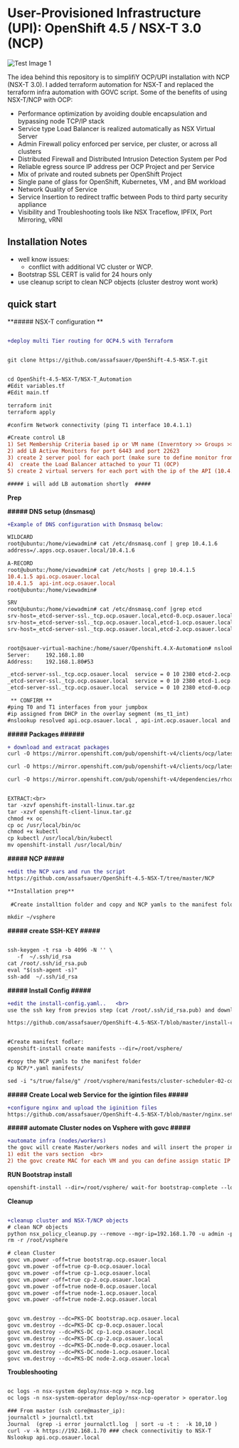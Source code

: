 

# User-Provisioned Infrastructure (UPI): OpenShift 4.5 / NSX-T 3.0 (NCP)


![Test Image 1](https://github.com/assafsauer/Openshift/blob/master/Screenshot%202020-07-27%20at%2016.08.14.png) 


The idea behind this repository is to simplifiY OCP/UPI installation with NCP (NSX-T 3.0).
I added terraform automation for NSX-T and replaced the terraform infra automation with GOVC script. 
Some of the benefits of using NSX-T/NCP with OCP: 
* Performance optimization by avoiding double encapsulation and bypassing node TCP/IP stack
* Service type Load Balancer is realized automatically as NSX Virtual Server 
* Admin Firewall policy enforced per service, per cluster, or across all clusters 
* Distributed Firewall and Distributed Intrusion Detection System per Pod 
* Reliable egress source IP address per OCP Project and per Service 
* Mix of private and routed subnets per OpenShift Project 
* Single pane of glass for OpenShift, Kubernetes, VM , and BM workload 
* Network Quality of Service 
* Service Insertion to redirect traffic between Pods to third party security appliance 
* Visibility and Troubleshooting tools like NSX Traceflow, IPFIX, Port Mirroring, vRNI 


##  Installation Notes


* well know issues:
  * conflict with additional VC cluster or WCP.
* Bootstrap SSL CERT is  valid for 24 hours only
* use cleanup script to clean NCP objects (cluster destroy wont work)



 
## quick start

 **##### NSX-T configuration ** 


```diff

+deploy multi Tier routing for OCP4.5 with Terraform

 
git clone https://github.com/assafsauer/OpenShift-4.5-NSX-T.git


cd OpenShift-4.5-NSX-T/NSX-T_Automation   
#Edit variables.tf  
#Edit main.tf   

terraform init  
terraform apply   

#confirm Network connectivity (ping T1 interface 10.4.1.1)

#Create control LB
1) Set Membership Criteria based ip or VM name (Inverntory >> Groups >> Add Group)
2) add LB Active Monitors for port 6443 and port 22623
3) create 2 server pool for each port (make sure to define monitor from previous step)
4)  create the Load Balancer attached to your T1 (OCP)
5) create 2 virtual servers for each port with the ip of the API (10.4.1.5)

##### i will add LB automation shortly  ##### 
```

 **Prep**

 **##### DNS setup (dnsmasq)** 
```diff
+Example of DNS configuration with Dnsmasq below:

WILDCARD   
root@ubuntu:/home/viewadmin# cat /etc/dnsmasq.conf | grep 10.4.1.6  
address=/.apps.ocp.osauer.local/10.4.1.6   

A-RECORD   
root@ubuntu:/home/viewadmin# cat /etc/hosts | grep 10.4.1.5   
10.4.1.5 api.ocp.osauer.local   
10.4.1.5  api-int.ocp.osauer.local    
root@ubuntu:/home/viewadmin#    

SRV
root@ubuntu:/home/viewadmin# cat /etc/dnsmasq.conf |grep etcd
srv-host=_etcd-server-ssl._tcp.ocp.osauer.local,etcd-0.ocp.osauer.local,2380,0,10
srv-host=_etcd-server-ssl._tcp.ocp.osauer.local,etcd-1.ocp.osauer.local,2380,0,10
srv-host=_etcd-server-ssl._tcp.ocp.osauer.local,etcd-2.ocp.osauer.local,2380,0,10


root@sauer-virtual-machine:/home/sauer/Openshift.4.X-Automation# nslookup -type=SRV _etcd-server-ssl._tcp.ocp.osauer.local
Server:		192.168.1.80
Address:	192.168.1.80#53

_etcd-server-ssl._tcp.ocp.osauer.local	service = 0 10 2380 etcd-2.ocp.osauer.local.
_etcd-server-ssl._tcp.ocp.osauer.local	service = 0 10 2380 etcd-1.ocp.osauer.local.
_etcd-server-ssl._tcp.ocp.osauer.local	service = 0 10 2380 etcd-0.ocp.osauer.local.

 ** CONFIRM **
#ping T0 and T1 interfaces from your jumpbox   
#ip assigned from DHCP in the overlay segment (ms_t1_int)  
#nslookup resolved api.ocp.osauer.local , api-int.ocp.osauer.local and *apps.ocp.osauer.local  
```

 **##### Packages ######**
```diff
+ download and extracat packages
curl -O https://mirror.openshift.com/pub/openshift-v4/clients/ocp/latest/openshift-install-linux.tar.gz

curl -O https://mirror.openshift.com/pub/openshift-v4/clients/ocp/latest/openshift-client-linux.tar.gz

curl -O https://mirror.openshift.com/pub/openshift-v4/dependencies/rhcos/latest/latest/rhcos-4.5.2-x86_64-vmware.x86_64.ova


EXTRACT:<br>
tar -xzvf openshift-install-linux.tar.gz  
tar -xzvf openshift-client-linux.tar.gz 
chmod +x oc  
cp oc /usr/local/bin/oc  
chmod +x kubectl  
cp kubectl /usr/local/bin/kubectl  
mv openshift-install /usr/local/bin/  
```

**##### NCP #####**
 ```diff 
 +edit the NCP vars and run the script  
 https://github.com/assafsauer/OpenShift-4.5-NSX-T/tree/master/NCP
 
**Installation prep**
  
  #Create installtion folder and copy and NCP yamls to the manifest folder:

mkdir ~/vsphere 
 ```
**##### create SSH-KEY #####**

 ```diff

ssh-keygen -t rsa -b 4096 -N '' \
    -f  ~/.ssh/id_rsa
cat /root/.ssh/id_rsa.pub  
 eval "$(ssh-agent -s)" 
 ssh-add  ~/.ssh/id_rsa  
 
  ```
 **##### Install Config #####**
  ```diff
+edit the install-config.yaml..   <br>
use the ssh key from previos step (cat /root/.ssh/id_rsa.pub) and download your secret from https://cloud.redhat.com/openshift/install/vsphere/user-provisioned  <br>
 
 https://github.com/assafsauer/OpenShift-4.5-NSX-T/blob/master/install-config.yaml  
 
 
#Create manifest fodler:
openshift-install create manifests --dir=/root/vsphere/

#copy the NCP yamls to the manifest folder 
cp NCP/*.yaml manifests/

sed -i "s/true/false/g" /root/vsphere/manifests/cluster-scheduler-02-config.yml
 ```
**##### Create Local web Service for the igintion files #####**
 ```diff
+configure nginx and upload the iginition files
https://github.com/assafsauer/OpenShift-4.5-NSX-T/blob/master/nginx.setup.sh

 ```
**##### automate Cluster nodes on Vsphere with govc #####**
 ```diff
 +automate infra (nodes/workers)
the govc will create Master/workers nodes and will insert the proper ingitions values to each VM.   
1) edit the vars section  <br>
2) the govc create MAC for each VM and you can define assign static IP based MAC from the OCP segment  

 ```
**RUN Bootstrap install**
 ```diff
openshift-install --dir=/root/vsphere/ wait-for bootstrap-complete --log-level=debug
```

**Cleanup**
 ```diff

 +cleanup cluster and NSX-T/NCP objects  
# clean NCP objects 
 python nsx_policy_cleanup.py --remove --mgr-ip=192.168.1.70 -u admin -p "SAuer1357N@1357N" --top-tier-router-id=ocp-t1 --cluster=ocp
 rm -r /root/vsphere 

# clean Cluster 
govc vm.power -off=true bootstrap.ocp.osauer.local
govc vm.power -off=true cp-0.ocp.osauer.local
govc vm.power -off=true cp-1.ocp.osauer.local
govc vm.power -off=true cp-2.ocp.osauer.local
govc vm.power -off=true node-0.ocp.osauer.local
govc vm.power -off=true node-1.ocp.osauer.local
govc vm.power -off=true node-2.ocp.osauer.local


govc vm.destroy --dc=PKS-DC bootstrap.ocp.osauer.local
govc vm.destroy --dc=PKS-DC cp-0.ocp.osauer.local
govc vm.destroy --dc=PKS-DC cp-1.ocp.osauer.local
govc vm.destroy --dc=PKS-DC.cp-2.ocp.osauer.local
govc vm.destroy --dc=PKS-DC.node-0.ocp.osauer.local
govc vm.destroy --dc=PKS-DC.node-1.ocp.osauer.local
govc vm.destroy --dc=PKS-DC node-2.ocp.osauer.local
```
 
**Troubleshooting**
 ```diff

oc logs -n nsx-system deploy/nsx-ncp > ncp.log
oc logs -n nsx-system-operator deploy/nsx-ncp-operator > operator.log

### From master (ssh core@master_ip): 
journalctl > journalctl.txt  
Journal  (grep -i error journalctl.log  | sort -u -t :  -k 10,10 )
curl -v -k https://192.168.1.70 ### check connectivitiy to NSX-T 
Nslookup api.ocp.osauer.local
 ```
